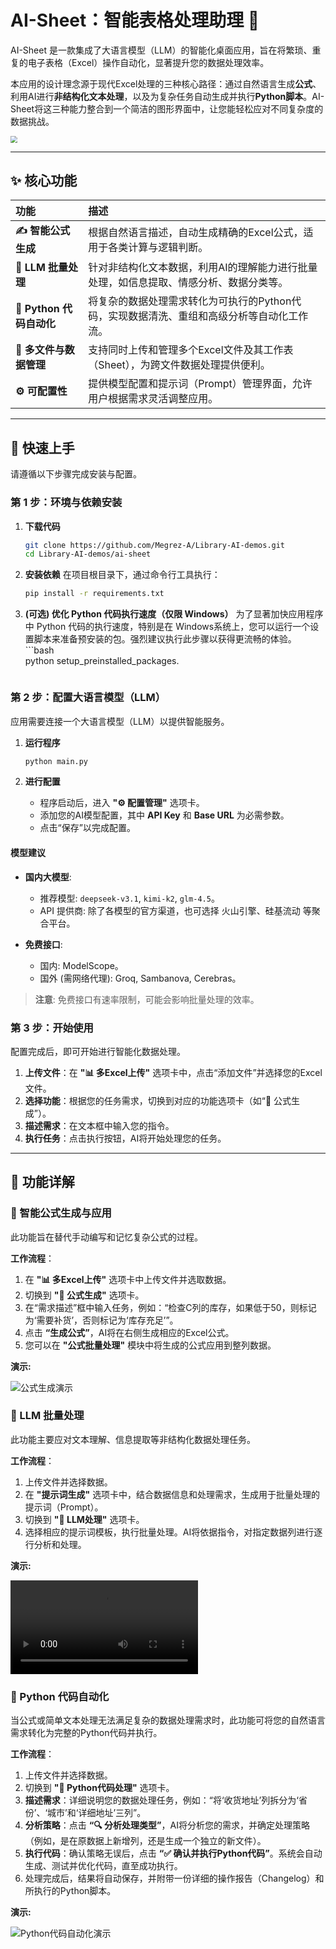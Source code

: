 # AI-Sheet：智能表格处理助理 🤖

AI-Sheet 是一款集成了大语言模型（LLM）的智能化桌面应用，旨在将繁琐、重复的电子表格（Excel）操作自动化，显著提升您的数据处理效率。

本应用的设计理念源于现代Excel处理的三种核心路径：通过自然语言生成**公式**、利用AI进行**非结构化文本处理**，以及为复杂任务自动生成并执行**Python脚本**。AI-Sheet将这三种能力整合到一个简洁的图形界面中，让您能轻松应对不同复杂度的数据挑战。

<img src="https://xulei-pic-1258542021.cos.ap-shanghai.myqcloud.com/mdpic/20250910112956.png" style="zoom: 67%;" />

---

## ✨ 核心功能

| 功能 | 描述 |
| :--- | :--- |
| **✍️ 智能公式生成** | 根据自然语言描述，自动生成精确的Excel公式，适用于各类计算与逻辑判断。 |
| **🚀 LLM 批量处理** | 针对非结构化文本数据，利用AI的理解能力进行批量处理，如信息提取、情感分析、数据分类等。 |
| **🐍 Python 代码自动化** | 将复杂的数据处理需求转化为可执行的Python代码，实现数据清洗、重组和高级分析等自动化工作流。 |
| **📂 多文件与数据管理** | 支持同时上传和管理多个Excel文件及其工作表（Sheet），为跨文件数据处理提供便利。 |
| **⚙️ 可配置性** | 提供模型配置和提示词（Prompt）管理界面，允许用户根据需求灵活调整应用。 |

---

## 🚀 快速上手

请遵循以下步骤完成安装与配置。

### 第 1 步：环境与依赖安装

1.  **下载代码**
    ```bash
    git clone https://github.com/Megrez-A/Library-AI-demos.git
    cd Library-AI-demos/ai-sheet
    ```

2.  **安装依赖**
    在项目根目录下，通过命令行工具执行：
    ```bash
    pip install -r requirements.txt
    ```

3.  **(可选) 优化 Python 代码执行速度（仅限 Windows）**
    为了显著加快应用程序中 Python 代码的执行速度，特别是在 Windows系统上，您可以运行一个设置脚本来准备预安装的包。强烈建议执行此步骤以获得更流畅的体验。    ```bash                                                                                    
        python setup_preinstalled_packages.
    ```        

### 第 2 步：配置大语言模型（LLM）

应用需要连接一个大语言模型（LLM）以提供智能服务。

1.  **运行程序**
    ```bash
    python main.py
    ```

2.  **进行配置**
    - 程序启动后，进入 **"⚙️ 配置管理"** 选项卡。
    - 添加您的AI模型配置，其中 **API Key** 和 **Base URL** 为必需参数。
    - 点击“保存”以完成配置。

#### 模型建议

- **国内大模型**:
  - 推荐模型: `deepseek-v3.1`, `kimi-k2`, `glm-4.5`。
  - API 提供商: 除了各模型的官方渠道，也可选择 火山引擎、硅基流动 等聚合平台。

- **免费接口**:
  - 国内: ModelScope。
  - 国外 (需网络代理): Groq, Sambanova, Cerebras。

> **注意**: 免费接口有速率限制，可能会影响批量处理的效率。

### 第 3 步：开始使用

配置完成后，即可开始进行智能化数据处理。

1.  **上传文件**：在 **"📊 多Excel上传"** 选项卡中，点击“添加文件”并选择您的Excel文件。
2.  **选择功能**：根据您的任务需求，切换到对应的功能选项卡（如“🧮 公式生成”）。
3.  **描述需求**：在文本框中输入您的指令。
4.  **执行任务**：点击执行按钮，AI将开始处理您的任务。

---

## 📖 功能详解

### 🧮 智能公式生成与应用

此功能旨在替代手动编写和记忆复杂公式的过程。

**工作流程**：
1.  在 **"📊 多Excel上传"** 选项卡中上传文件并选取数据。
2.  切换到 **"🧮 公式生成"** 选项卡。
3.  在“需求描述”框中输入任务，例如：“检查C列的库存，如果低于50，则标记为‘需要补货’，否则标记为‘库存充足’”。
4.  点击 **“生成公式”**，AI将在右侧生成相应的Excel公式。
5.  您可以在 **"公式批量处理"** 模块中将生成的公式应用到整列数据。

**演示:**

![公式生成演示](docs/assets/公式生成与处理.gif)


### 🚀 LLM 批量处理

此功能主要应对文本理解、信息提取等非结构化数据处理任务。

**工作流程**：
1.  上传文件并选择数据。
2.  在 **"提示词生成"** 选项卡中，结合数据信息和处理需求，生成用于批量处理的提示词（Prompt）。
3.  切换到 **"🤖 LLM处理"** 选项卡。
4.  选择相应的提示词模板，执行批量处理。AI将依据指令，对指定数据列进行逐行分析和处理。

**演示:**

![LLM批量处理演示](docs/assets/大模型处理.mp4)

### 🐍 Python 代码自动化

当公式或简单文本处理无法满足复杂的数据处理需求时，此功能可将您的自然语言需求转化为完整的Python代码并执行。

**工作流程**：
1.  上传文件并选择数据。
2.  切换到 **"🐍 Python代码处理"** 选项卡。
3.  **描述需求**：详细说明您的数据处理任务，例如：“将‘收货地址’列拆分为‘省份’、‘城市’和‘详细地址’三列”。
4.  **分析策略**：点击 **“🔍 分析处理类型”**，AI将分析您的需求，并确定处理策略（例如，是在原数据上新增列，还是生成一个独立的新文件）。
5.  **执行代码**：确认策略无误后，点击 **“✅ 确认并执行Python代码”**。系统会自动生成、测试并优化代码，直至成功执行。
6.  处理完成后，结果将自动保存，并附带一份详细的操作报告（Changelog）和所执行的Python脚本。

**演示:**

![Python代码自动化演示](docs/assets/python批处理.gif)